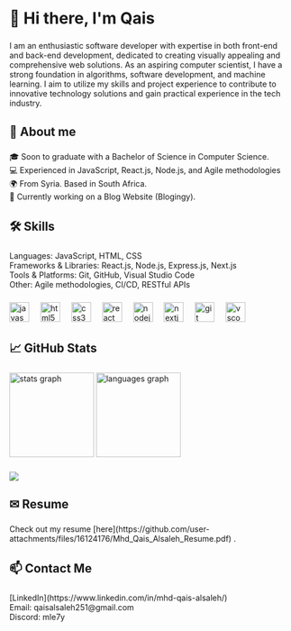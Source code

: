 <h1 align="left">👋 Hi there, I'm Qais</h1>

###

<p align="left">I am an enthusiastic software developer with expertise in both front-end and back-end development, dedicated to creating visually appealing and comprehensive web solutions. As an aspiring computer scientist, I have a strong foundation in algorithms, software development, and machine learning. I aim to utilize my skills and project experience to contribute to innovative technology solutions and gain practical experience in the tech industry.</p>

###

<h2 align="left">🚀 About me</h2>

###

<p align="left">🎓 Soon to graduate with a Bachelor of Science in Computer Science.<br>💻 Experienced in JavaScript, React.js, Node.js, and Agile methodologies<br>🌍 From Syria. Based in South Africa.<br>🔭 Currently working on a Blog Website (Blogingy).</p>

###

<h2 align="left">🛠️ Skills</h2>

###

<p align="left">Languages: JavaScript, HTML, CSS<br>Frameworks & Libraries: React.js, Node.js, Express.js, Next.js<br>Tools & Platforms: Git, GitHub, Visual Studio Code<br>Other: Agile methodologies, CI/CD, RESTful APIs</p>

###

<div align="left">
  <img src="https://cdn.jsdelivr.net/gh/devicons/devicon/icons/javascript/javascript-original.svg" height="35" alt="javascript logo"  />
  <img width="12" />
  <img src="https://cdn.jsdelivr.net/gh/devicons/devicon/icons/html5/html5-original.svg" height="35" alt="html5 logo"  />
  <img width="12" />
  <img src="https://cdn.jsdelivr.net/gh/devicons/devicon/icons/css3/css3-original.svg" height="35" alt="css3 logo"  />
  <img width="12" />
  <img src="https://cdn.jsdelivr.net/gh/devicons/devicon/icons/react/react-original.svg" height="35" alt="react logo"  />
  <img width="12" />
  <img src="https://cdn.jsdelivr.net/gh/devicons/devicon/icons/nodejs/nodejs-original.svg" height="35" alt="nodejs logo"  />
  <img width="12" />
  <img src="https://cdn.jsdelivr.net/gh/devicons/devicon/icons/nextjs/nextjs-original.svg" height="35" alt="nextjs logo"  />
  <img width="12" />
  <img src="https://cdn.jsdelivr.net/gh/devicons/devicon/icons/git/git-original.svg" height="35" alt="git logo"  />
  <img width="12" />
  <img src="https://cdn.jsdelivr.net/gh/devicons/devicon/icons/vscode/vscode-original.svg" height="35" alt="vscode logo"  />
</div>

###

<h2 align="left">📈 GitHub Stats</h2>

###

<div align="left">
  <img src="https://github-readme-stats.vercel.app/api?username=qais-mle7y&hide_title=false&hide_rank=false&show_icons=true&include_all_commits=true&count_private=true&disable_animations=false&theme=github_dark&locale=en&hide_border=true&order=1&custom_title=Qais's%20GitHub%20Stats" height="150" alt="stats graph"  />
  <img src="https://github-readme-stats.vercel.app/api/top-langs?username=qais-mle7y&locale=en&hide_title=false&layout=compact&card_width=320&langs_count=5&theme=github_dark&hide_border=true&order=2" height="150" alt="languages graph"  />
</div>

###

<div align="left">
  <img src="https://visitor-badge.laobi.icu/badge?page_id=qais-mle7y.qais-mle7y&left_color=slategray&right_color=blue&left_text=Profile%20Views"  />
</div>

###

<h2 align="left">✉ Resume</h2>

###

<p align="left">Check out my resume [here](https://github.com/user-attachments/files/16124176/Mhd_Qais_Alsaleh_Resume.pdf)
.</p>

###

<h2 align="left">📫 Contact Me</h2>

###

<p align="left">[LinkedIn](https://www.linkedin.com/in/mhd-qais-alsaleh/)<br>Email: qaisalsaleh251@gmail.com<br>Discord: mle7y</p>
